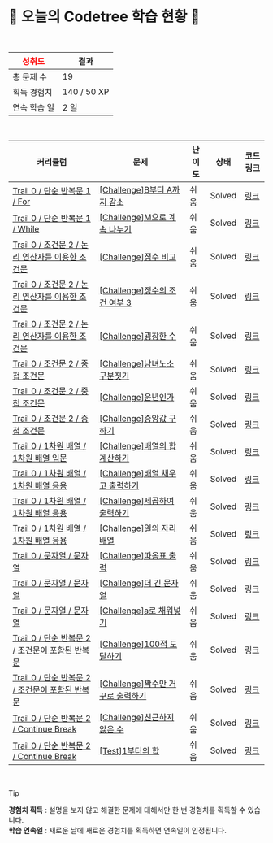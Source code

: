# 🌲 오늘의 Codetree 학습 현황 🌲

<br />

| <span style="color:red;display:block;text-align:center;"> **성취도**</span> | 결과 |
|---|---|
| 총 문제 수 | 19 |
| 획득 경험치 | 140 / 50 XP |
| 연속 학습 일 | 2 일 |

<br />

|커리큘럼|문제|난이도|상태|코드 링크|
|---|---|---|---|---|
|[Trail 0 / 단순 반복문 1 / For](https://www.codetree.ai/trail-info/codetree-101/)|[[Challenge]B부터 A까지 감소](https://www.codetree.ai/trails/complete/curated-cards/nl-pre-for-3/)|쉬움|Solved|[링크](https://github.com/G9bonwook/Codetree/blob/main/250509/B%EB%B6%80%ED%84%B0%20A%EA%B9%8C%EC%A7%80%20%EA%B0%90%EC%86%8C/dec-from-b-to-a.py)|
|[Trail 0 / 단순 반복문 1 / While](https://www.codetree.ai/trail-info/codetree-101/)|[[Challenge]M으로 계속 나누기](https://www.codetree.ai/trails/complete/curated-cards/nl-pre-while-1/)|쉬움|Solved|[링크](https://github.com/G9bonwook/Codetree/blob/main/250509/M%EC%9C%BC%EB%A1%9C%20%EA%B3%84%EC%86%8D%20%EB%82%98%EB%88%84%EA%B8%B0/continue-dividing-by-m.py)|
|[Trail 0 / 조건문 2 / 논리 연산자를 이용한 조건문](https://www.codetree.ai/trail-info/codetree-101/)|[[Challenge]점수 비교](https://www.codetree.ai/trails/complete/curated-cards/nl-pre-compound-conditions-1/)|쉬움|Solved|[링크](https://github.com/G9bonwook/Codetree/blob/main/250509/%EC%A0%90%EC%88%98%20%EB%B9%84%EA%B5%90/score-comparison.py)|
|[Trail 0 / 조건문 2 / 논리 연산자를 이용한 조건문](https://www.codetree.ai/trail-info/codetree-101/)|[[Challenge]정수의 조건 여부 3](https://www.codetree.ai/trails/complete/curated-cards/nl-pre-compound-conditions-2/)|쉬움|Solved|[링크](https://github.com/G9bonwook/Codetree/blob/main/250509/%EC%A0%95%EC%88%98%EC%9D%98%20%EC%A1%B0%EA%B1%B4%20%EC%97%AC%EB%B6%80%203/numbers-condition-3.py)|
|[Trail 0 / 조건문 2 / 논리 연산자를 이용한 조건문](https://www.codetree.ai/trail-info/codetree-101/)|[[Challenge]굉장한 수](https://www.codetree.ai/trails/complete/curated-cards/nl-pre-compound-conditions-3/)|쉬움|Solved|[링크](https://github.com/G9bonwook/Codetree/blob/main/250509/%EA%B5%89%EC%9E%A5%ED%95%9C%20%EC%88%98/amazing-number.py)|
|[Trail 0 / 조건문 2 / 중첩 조건문](https://www.codetree.ai/trail-info/codetree-101/)|[[Challenge]남녀노소 구분짓기](https://www.codetree.ai/trails/complete/curated-cards/nl-pre-nested-if-1/)|쉬움|Solved|[링크](https://github.com/G9bonwook/Codetree/blob/main/250509/%EB%82%A8%EB%85%80%EB%85%B8%EC%86%8C%20%EA%B5%AC%EB%B6%84%EC%A7%93%EA%B8%B0/sex-and-age.py)|
|[Trail 0 / 조건문 2 / 중첩 조건문](https://www.codetree.ai/trail-info/codetree-101/)|[[Challenge]윤년인가](https://www.codetree.ai/trails/complete/curated-cards/nl-pre-nested-if-2/)|쉬움|Solved|[링크](https://github.com/G9bonwook/Codetree/blob/main/250509/%EC%9C%A4%EB%85%84%EC%9D%B8%EA%B0%80/is-leap-year.py)|
|[Trail 0 / 조건문 2 / 중첩 조건문](https://www.codetree.ai/trail-info/codetree-101/)|[[Challenge]중앙값 구하기](https://www.codetree.ai/trails/complete/curated-cards/nl-pre-nested-if-3/)|쉬움|Solved|[링크](https://github.com/G9bonwook/Codetree/blob/main/250509/%EC%A4%91%EC%95%99%EA%B0%92%20%EA%B5%AC%ED%95%98%EA%B8%B0/find-the-median.py)|
|[Trail 0 / 1차원 배열 / 1차원 배열 입문](https://www.codetree.ai/trail-info/codetree-101/)|[[Challenge]배열의 합 계산하기](https://www.codetree.ai/trails/complete/curated-cards/nl-pre-1d-array-basics-1/)|쉬움|Solved|[링크](https://github.com/G9bonwook/Codetree/blob/main/250509/%EB%B0%B0%EC%97%B4%EC%9D%98%20%ED%95%A9%20%EA%B3%84%EC%82%B0%ED%95%98%EA%B8%B0/calculate-sum-of-array.py)|
|[Trail 0 / 1차원 배열 / 1차원 배열 응용](https://www.codetree.ai/trail-info/codetree-101/)|[[Challenge]배열 채우고 출력하기](https://www.codetree.ai/trails/complete/curated-cards/nl-pre-1d-array-iteration-1/)|쉬움|Solved|[링크](https://github.com/G9bonwook/Codetree/blob/main/250509/%EB%B0%B0%EC%97%B4%20%EC%B1%84%EC%9A%B0%EA%B3%A0%20%EC%B6%9C%EB%A0%A5%ED%95%98%EA%B8%B0/filling-array-and-print.py)|
|[Trail 0 / 1차원 배열 / 1차원 배열 응용](https://www.codetree.ai/trail-info/codetree-101/)|[[Challenge]제곱하여 출력하기](https://www.codetree.ai/trails/complete/curated-cards/nl-pre-1d-array-iteration-3/)|쉬움|Solved|[링크](https://github.com/G9bonwook/Codetree/blob/main/250509/%EC%A0%9C%EA%B3%B1%ED%95%98%EC%97%AC%20%EC%B6%9C%EB%A0%A5%ED%95%98%EA%B8%B0/print-square-of-elements.py)|
|[Trail 0 / 1차원 배열 / 1차원 배열 응용](https://www.codetree.ai/trail-info/codetree-101/)|[[Challenge]일의 자리 배열](https://www.codetree.ai/trails/complete/curated-cards/nl-pre-1d-array-iteration-2/)|쉬움|Solved|[링크](https://github.com/G9bonwook/Codetree/blob/main/250509/%EC%9D%BC%EC%9D%98%20%EC%9E%90%EB%A6%AC%20%EB%B0%B0%EC%97%B4/array-with-units.py)|
|[Trail 0 / 문자열 / 문자열](https://www.codetree.ai/trail-info/codetree-101/)|[[Challenge]따옴표 출력](https://www.codetree.ai/trails/complete/curated-cards/nl-pre-string-1/)|쉬움|Solved|[링크](https://github.com/G9bonwook/Codetree/blob/main/250509/%EB%94%B0%EC%98%B4%ED%91%9C%20%EC%B6%9C%EB%A0%A5/print-quote.py)|
|[Trail 0 / 문자열 / 문자열](https://www.codetree.ai/trail-info/codetree-101/)|[[Challenge]더 긴 문자열](https://www.codetree.ai/trails/complete/curated-cards/nl-pre-string-2/)|쉬움|Solved|[링크](https://github.com/G9bonwook/Codetree/blob/main/250509/%EB%8D%94%20%EA%B8%B4%20%EB%AC%B8%EC%9E%90%EC%97%B4/longer-string.py)|
|[Trail 0 / 문자열 / 문자열](https://www.codetree.ai/trail-info/codetree-101/)|[[Challenge]a로 채워넣기](https://www.codetree.ai/trails/complete/curated-cards/nl-pre-string-3/)|쉬움|Solved|[링크](https://github.com/G9bonwook/Codetree/blob/main/250509/a%EB%A1%9C%20%EC%B1%84%EC%9B%8C%EB%84%A3%EA%B8%B0/filling-with-a.py)|
|[Trail 0 / 단순 반복문 2 / 조건문이 포함된 반복문](https://www.codetree.ai/trail-info/codetree-101/)|[[Challenge]100점 도달하기](https://www.codetree.ai/trails/complete/curated-cards/nl-pre-conditional-loops-1/)|쉬움|Solved|[링크](https://github.com/G9bonwook/Codetree/blob/main/250509/100%EC%A0%90%20%EB%8F%84%EB%8B%AC%ED%95%98%EA%B8%B0/reach-100-point.py)|
|[Trail 0 / 단순 반복문 2 / 조건문이 포함된 반복문](https://www.codetree.ai/trail-info/codetree-101/)|[[Challenge]짝수만 거꾸로 출력하기](https://www.codetree.ai/trails/complete/curated-cards/nl-pre-conditional-loops-2/)|쉬움|Solved|[링크](https://github.com/G9bonwook/Codetree/blob/main/250509/%EC%A7%9D%EC%88%98%EB%A7%8C%20%EA%B1%B0%EA%BE%B8%EB%A1%9C%20%EC%B6%9C%EB%A0%A5%ED%95%98%EA%B8%B0/print-even-numbers-upside-down.py)|
|[Trail 0 / 단순 반복문 2 / Continue Break](https://www.codetree.ai/trail-info/codetree-101/)|[[Challenge]친근하지 않은 수](https://www.codetree.ai/trails/complete/curated-cards/nl-pre-continue-break-1/)|쉬움|Solved|[링크](https://github.com/G9bonwook/Codetree/blob/main/250509/%EC%B9%9C%EA%B7%BC%ED%95%98%EC%A7%80%20%EC%95%8A%EC%9D%80%20%EC%88%98/unfriendly-number.py)|
|[Trail 0 / 단순 반복문 2 / Continue Break](https://www.codetree.ai/trail-info/codetree-101/)|[[Test]1부터의 합](https://www.codetree.ai/trails/complete/curated-cards/nl-pre-continue-break-2/)|쉬움|Solved|[링크](https://github.com/G9bonwook/Codetree/blob/main/250509/1%EB%B6%80%ED%84%B0%EC%9D%98%20%ED%95%A9/sum-from-the-one.py)|


<br />

> [!TIP]
> **경험치 획득** : 설명을 보지 않고 해결한 문제에 대해서만 한 번 경험치를 획득할 수 있습니다.  
> **학습 연속일** : 새로운 날에 새로운 경험치를 획득하면 연속일이 인정됩니다.

